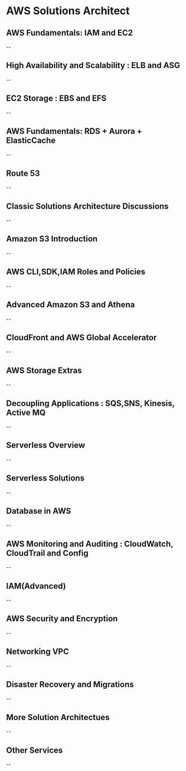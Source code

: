 # AWS Solutions Architect 

## AWS Fundamentals: IAM and EC2

--

## High Availability and Scalability : ELB and ASG

--

## EC2 Storage : EBS and EFS

--

## AWS Fundamentals: RDS + Aurora + ElasticCache

--

## Route 53

--

## Classic Solutions Architecture Discussions

--

## Amazon S3 Introduction

--

## AWS CLI,SDK,IAM Roles and Policies

--

## Advanced Amazon S3 and Athena

--

## CloudFront and AWS Global Accelerator

--

## AWS Storage Extras

--

## Decoupling Applications : SQS,SNS, Kinesis, Active MQ

--

## Serverless Overview

--

## Serverless Solutions

--

## Database in AWS

--

## AWS Monitoring and Auditing : CloudWatch, CloudTrail and Config

--

## IAM(Advanced)

--

## AWS Security and Encryption

--

## Networking VPC

--

## Disaster Recovery and Migrations


--

## More Solution Architectues

--

## Other Services

--